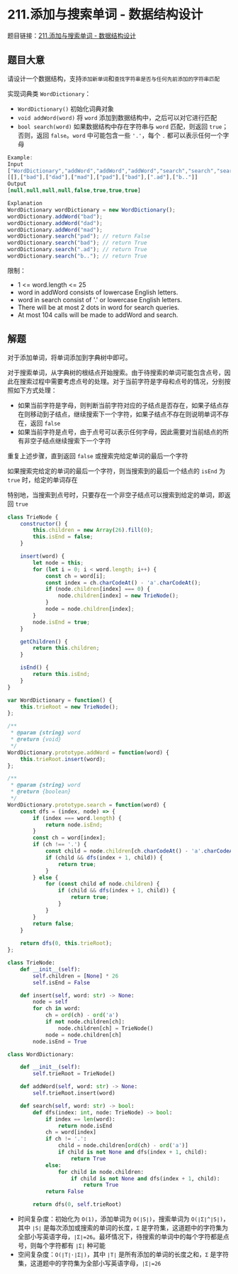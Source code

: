 # 211.添加与搜索单词 - 数据结构设计

题目链接：[211.添加与搜索单词 - 数据结构设计](https://leetcode.cn/problems/design-add-and-search-words-data-structure/)

## 题目大意

请设计一个数据结构，支持`添加新单词`和`查找字符串是否与任何先前添加的字符串匹配`

实现词典类 `WordDictionary`：
- `WordDictionary()` 初始化词典对象
- `void addWord(word)` 将 `word` 添加到数据结构中，之后可以对它进行匹配
- `bool search(word)` 如果数据结构中存在字符串与 `word` 匹配，则返回 `true`；否则，返回 `false`。`word` 中可能包含一些 `'.'`，每个 `.` 都可以表示任何一个字母
 

```js
Example:
Input
["WordDictionary","addWord","addWord","addWord","search","search","search","search"]
[[],["bad"],["dad"],["mad"],["pad"],["bad"],[".ad"],["b.."]]
Output
[null,null,null,null,false,true,true,true]

Explanation
WordDictionary wordDictionary = new WordDictionary();
wordDictionary.addWord("bad");
wordDictionary.addWord("dad");
wordDictionary.addWord("mad");
wordDictionary.search("pad"); // return False
wordDictionary.search("bad"); // return True
wordDictionary.search(".ad"); // return True
wordDictionary.search("b.."); // return True
```

限制：
- 1 <= word.length <= 25
- word in addWord consists of lowercase English letters.
- word in search consist of '.' or lowercase English letters.
- There will be at most 2 dots in word for search queries.
- At most 104 calls will be made to addWord and search.

## 解题

对于添加单词，将单词添加到字典树中即可。

对于搜索单词，从字典树的根结点开始搜索。由于待搜索的单词可能包含点号，因此在搜索过程中需要考虑点号的处理。对于当前字符是字母和点号的情况，分别按照如下方式处理：
- 如果当前字符是字母，则判断当前字符对应的子结点是否存在，如果子结点存在则移动到子结点，继续搜索下一个字符，如果子结点不存在则说明单词不存在，返回 `false`
- 如果当前字符是点号，由于点号可以表示任何字母，因此需要对当前结点的所有非空子结点继续搜索下一个字符

重复上述步骤，直到返回 `false` 或搜索完给定单词的最后一个字符

如果搜索完给定的单词的最后一个字符，则当搜索到的最后一个结点的 `isEnd` 为 `true` 时，给定的单词存在

特别地，当搜索到点号时，只要存在一个非空子结点可以搜索到给定的单词，即返回 `true`

```js
class TrieNode {
    constructor() {
        this.children = new Array(26).fill(0);
        this.isEnd = false;
    }

    insert(word) {
        let node = this;
        for (let i = 0; i < word.length; i++) {
            const ch = word[i];
            const index = ch.charCodeAt() - 'a'.charCodeAt();
            if (node.children[index] === 0) {
                node.children[index] = new TrieNode();
            }
            node = node.children[index];
        }
        node.isEnd = true;
    }

    getChildren() {
        return this.children;
    }

    isEnd() {
        return this.isEnd;
    }
}

var WordDictionary = function() {
    this.trieRoot = new TrieNode();
};

/** 
 * @param {string} word
 * @return {void}
 */
WordDictionary.prototype.addWord = function(word) {
    this.trieRoot.insert(word);
};

/** 
 * @param {string} word
 * @return {boolean}
 */
WordDictionary.prototype.search = function(word) {
    const dfs = (index, node) => {
        if (index === word.length) {
            return node.isEnd;
        }
        const ch = word[index];
        if (ch !== '.') {
            const child = node.children[ch.charCodeAt() - 'a'.charCodeAt()]
            if (child && dfs(index + 1, child)) {
                return true;
            }
        } else {
            for (const child of node.children) {
                if (child && dfs(index + 1, child)) {
                    return true;
                }
            }
        }
        return false;
    }
    
    return dfs(0, this.trieRoot);
};
```
```python
class TrieNode:
    def __init__(self):
        self.children = [None] * 26
        self.isEnd = False

    def insert(self, word: str) -> None:
        node = self
        for ch in word:
            ch = ord(ch) - ord('a')
            if not node.children[ch]:
                node.children[ch] = TrieNode()
            node = node.children[ch]
        node.isEnd = True

class WordDictionary:

    def __init__(self):
        self.trieRoot = TrieNode()

    def addWord(self, word: str) -> None:
        self.trieRoot.insert(word)

    def search(self, word: str) -> bool:
        def dfs(index: int, node: TrieNode) -> bool:
            if index == len(word):
                return node.isEnd
            ch = word[index]
            if ch != '.':
                child = node.children[ord(ch) - ord('a')]
                if child is not None and dfs(index + 1, child):
                    return True
            else:
                for child in node.children:
                    if child is not None and dfs(index + 1, child):
                        return True
            return False

        return dfs(0, self.trieRoot)
```

- 时间复杂度：初始化为 `O(1)`，添加单词为 `O(∣S∣)`，搜索单词为 `O(∣Σ∣^∣S∣)`，其中 `∣S∣` 是每次添加或搜索的单词的长度，`Σ` 是字符集，这道题中的字符集为全部小写英语字母，`∣Σ∣=26`。最坏情况下，待搜索的单词中的每个字符都是点号，则每个字符都有 `∣Σ∣` 种可能
- 空间复杂度：`O(∣T∣⋅∣Σ∣)`，其中 `∣T∣` 是所有添加的单词的长度之和，`Σ` 是字符集，这道题中的字符集为全部小写英语字母，`∣Σ∣=26`

